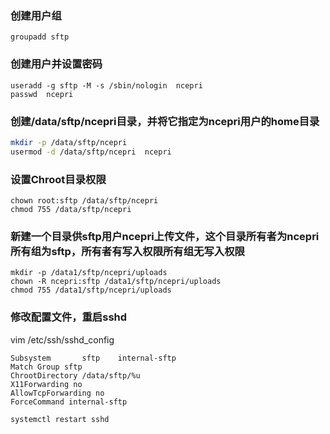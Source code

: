 ### 创建用户组

```
groupadd sftp
```

### 创建用户并设置密码

```
useradd -g sftp -M -s /sbin/nologin  ncepri
passwd  ncepri
```

### 创建/data/sftp/ncepri目录，并将它指定为ncepri用户的home目录

``` bash
mkdir -p /data/sftp/ncepri
usermod -d /data/sftp/ncepri  ncepri
```

### 设置Chroot目录权限

```
chown root:sftp /data/sftp/ncepri
chmod 755 /data/sftp/ncepri
```

### 新建一个目录供sftp用户ncepri上传文件，这个目录所有者为ncepri所有组为sftp，所有者有写入权限所有组无写入权限

```
mkdir -p /data1/sftp/ncepri/uploads
chown -R ncepri:sftp /data1/sftp/ncepri/uploads
chmod 755 /data1/sftp/ncepri/uploads
```

### 修改配置文件，重启sshd

vim /etc/ssh/sshd_config

```
Subsystem       sftp    internal-sftp
Match Group sftp
ChrootDirectory /data/sftp/%u
X11Forwarding no
AllowTcpForwarding no
ForceCommand internal-sftp
```

```
systemctl restart sshd
```

